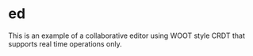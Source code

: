 # ed

This is an example of a collaborative editor using WOOT style CRDT that supports real time operations only.
